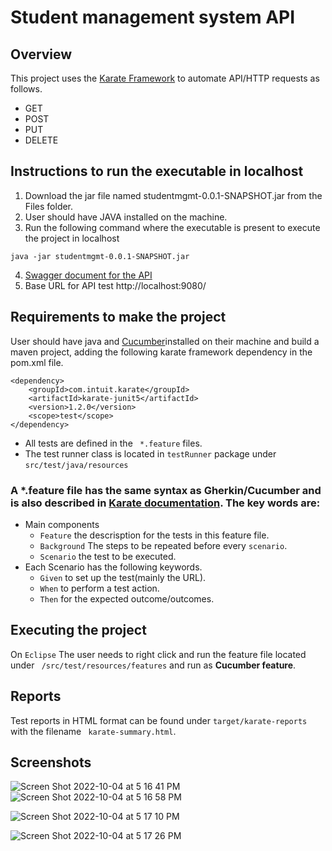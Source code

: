 # Student management system API

## Overview

This project uses the [Karate Framework](https://github.com/karatelabs/karate/blob/master/README.md) to automate API/HTTP requests as follows.
* GET
* POST
* PUT
* DELETE


## Instructions to run the executable in localhost
1. Download the jar file named studentmgmt-0.0.1-SNAPSHOT.jar from the Files folder.
2. User should have JAVA installed on the machine.
3. Run the following command where the executable is present to execute the project in localhost
```
java -jar studentmgmt-0.0.1-SNAPSHOT.jar

```
4. [Swagger document for the API](http://localhost:9080/swagger-ui.html#/) 
5. Base URL for API test http://localhost:9080/

## Requirements to make the project 
User should have java and [Cucumber](https://cucumber.io/docs/installation/)installed on their machine and build a maven project, adding the following karate framework dependency in the pom.xml file.

```
<dependency>
    <groupId>com.intuit.karate</groupId>
    <artifactId>karate-junit5</artifactId>
    <version>1.2.0</version>
    <scope>test</scope>
</dependency>
```
* All tests are defined in the ``` *.feature``` files.
* The test runner class is located in ```testRunner``` package under ```src/test/java/resources```
### A *.feature file has the same syntax as Gherkin/Cucumber and is also described in [Karate documentation](https://github.com/karatelabs/karate/blob/master/README.md). The key words are:
* Main components
  * ```Feature``` the descrisption for the tests in this feature file.
  * ```Background``` The steps to be repeated before every ```scenario```.
  * ```Scenario``` the test to be executed.
* Each Scenario has the following keywords.
  * ```Given``` to set up the test(mainly the URL).
  * ```When``` to perform a test action.
  * ```Then``` for the expected outcome/outcomes.

    


## Executing the project
On ```Eclipse``` The user needs to right click and run the feature file located  under ``` /src/test/resources/features``` and run as **Cucumber feature**.

## Reports
Test reports in HTML format can be found under ```target/karate-reports``` with the filename ``` karate-summary.html```.

## Screenshots
![Screen Shot 2022-10-04 at 5 16 41 PM](https://user-images.githubusercontent.com/40672500/193931850-6d92d522-22d5-44d5-ac9c-48eb8e2e078e.png)
![Screen Shot 2022-10-04 at 5 16 58 PM](https://user-images.githubusercontent.com/40672500/193931995-e810d1d5-06c9-4090-91d9-dfd01d88d1ab.png)

![Screen Shot 2022-10-04 at 5 17 10 PM](https://user-images.githubusercontent.com/40672500/193932170-04c565b9-6cc7-4484-afa5-f4d287f1151c.png)

![Screen Shot 2022-10-04 at 5 17 26 PM](https://user-images.githubusercontent.com/40672500/193932198-f59be497-e4eb-4646-8041-11f5ff531f77.png)









